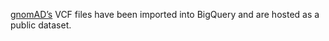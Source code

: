 [gnomAD’s](https://gnomad.broadinstitute.org/) VCF files have been imported into BigQuery and are hosted as a public dataset.
